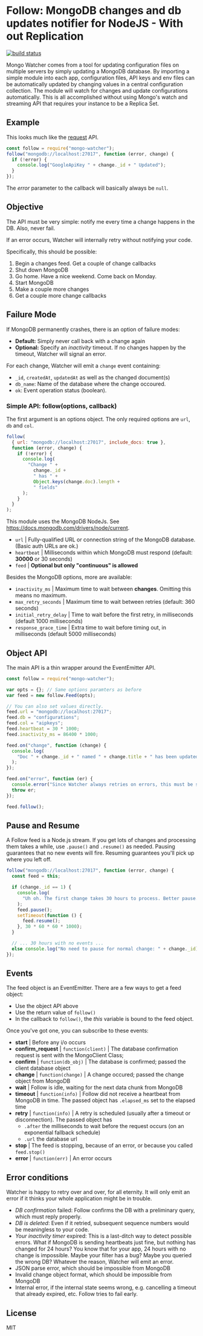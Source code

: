 # Follow: MongoDB changes and db updates notifier for NodeJS - With out Replication

[![build
status](https://secure.travis-ci.org/obe711/mongo-watcher.png)](http://travis-ci.org/obe711/mongo-watcher)

Mongo Watcher comes from a tool for updating configuration files on multiple servers by simply updating a MongoDB database. By importing a simple module into each app, configuration files, API keys and env files can be automatically updated by changing values in a central configuration collection. The module will watch for changes and update configurations automatically. This is all accomplished without using Mongo's watch and streaming API that requires your instance to be a Replica Set.

## Example

This looks much like the [request][req] API.

```javascript
const follow = require("mongo-watcher");
follow("mongodb://localhost:27017", function (error, change) {
  if (!error) {
    console.log("GoogleApiKey " + change._id + " Updated");
  }
});
```

The _error_ parameter to the callback will basically always be `null`.

## Objective

The API must be very simple: notify me every time a change happens in the DB. Also, never fail.

If an error occurs, Watcher will internally retry without notifying your code.

Specifically, this should be possible:

1. Begin a changes feed. Get a couple of change callbacks
2. Shut down MongoDB
3. Go home. Have a nice weekend. Come back on Monday.
4. Start MongoDB
5. Make a couple more changes
6. Get a couple more change callbacks

## Failure Mode

If MongoDB permanently crashes, there is an option of failure modes:

- **Default:** Simply never call back with a change again
- **Optional:** Specify an _inactivity_ timeout. If no changes happen by the timeout, Watcher will signal an error.

For each change, Watcher will emit a `change` event containing:

- `_id`, `createdAt`, `updatedAt` as well as the changed document(s)
- `db_name`: Name of the database where the change occoured.
- `ok`: Event operation status (boolean).

### Simple API: follow(options, callback)

The first argument is an options object. The only required options are `url`, `db` and `col`.

```javascript
follow(
  { url: "mongodb://localhost:27017", include_docs: true },
  function (error, change) {
    if (!error) {
      console.log(
        "Change " +
          change._id +
          " has " +
          Object.keys(change.doc).length +
          " fields"
      );
    }
  }
);
```

<a name="options"></a>
This module uses the MongoDB NodeJs. See https://docs.mongodb.com/drivers/node/current.

- `url` | Fully-qualified URL or connection string of the MongoDB database. (Basic auth URLs are ok.)
- `heartbeat` | Milliseconds within which MongoDB must respond (default: **30000** or 30 seconds)
- `feed` | **Optional but only "continuous" is allowed**

Besides the MongoDB options, more are available:

- `inactivity_ms` | Maximum time to wait between **changes**. Omitting this means no maximum.
- `max_retry_seconds` | Maximum time to wait between retries (default: 360 seconds)
- `initial_retry_delay` | Time to wait before the first retry, in milliseconds (default 1000 milliseconds)
- `response_grace_time` | Extra time to wait before timing out, in milliseconds (default 5000 milliseconds)

## Object API

The main API is a thin wrapper around the EventEmitter API.

```javascript
const follow = require("mongo-watcher");

var opts = {}; // Same options paramters as before
var feed = new follow.Feed(opts);

// You can also set values directly.
feed.url = "mongodb://localhost:27017";
feed.db = "configurations";
feed.col = "aipkeys";
feed.heartbeat = 30 * 1000;
feed.inactivity_ms = 86400 * 1000;

feed.on("change", function (change) {
  console.log(
    "Doc " + change._id + " named " + change.title + " has been updated"
  );
});

feed.on("error", function (er) {
  console.error("Since Watcher always retries on errors, this must be serious");
  throw er;
});

feed.follow();
```

<a name="pause"></a>

## Pause and Resume

A Follow feed is a Node.js stream. If you get lots of changes and processing them takes a while, use `.pause()` and `.resume()` as needed. Pausing guarantees that no new events will fire. Resuming guarantees you'll pick up where you left off.

```javascript
follow("mongodb://localhost:27017", function (error, change) {
  const feed = this;

  if (change._id == 1) {
    console.log(
      "Uh oh. The first change takes 30 hours to process. Better pause."
    );
    feed.pause();
    setTimeout(function () {
      feed.resume();
    }, 30 * 60 * 60 * 1000);
  }

  // ... 30 hours with no events ...
  else console.log("No need to pause for normal change: " + change._id);
});
```

<a name="events"></a>

## Events

The feed object is an EventEmitter. There are a few ways to get a feed object:

- Use the object API above
- Use the return value of `follow()`
- In the callback to `follow()`, the _this_ variable is bound to the feed object.

Once you've got one, you can subscribe to these events:

- **start** | Before any i/o occurs
- **confirm_request** | `function(client)` | The database confirmation request is sent with the MongoClient Class;
- **confirm** | `function(db_obj)` | The database is confirmed; passed the client database object
- **change** | `function(change)` | A change occured; passed the change object from MongoDB
- **wait** | Follow is idle, waiting for the next data chunk from MongoDB
- **timeout** | `function(info)` | Follow did not receive a heartbeat from MongoDB in time. The passed object has `.elapsed_ms` set to the elapsed time
- **retry** | `function(info)` | A retry is scheduled (usually after a timeout or disconnection). The passed object has
  - `.after` the milliseconds to wait before the request occurs (on an exponential fallback schedule)
  - `.url` the database url
- **stop** | The feed is stopping, because of an error, or because you called `feed.stop()`
- **error** | `function(err)` | An error occurs

## Error conditions

Watcher is happy to retry over and over, for all eternity. It will only emit an error if it thinks your whole application might be in trouble.

- _DB confirmation_ failed: Follow confirms the DB with a preliminary query, which must reply properly.
- _DB is deleted_: Even if it retried, subsequent sequence numbers would be meaningless to your code.
- _Your inactivity timer_ expired: This is a last-ditch way to detect possible errors. What if MongoDB is sending heartbeats just fine, but nothing has changed for 24 hours? You know that for your app, 24 hours with no change is impossible. Maybe your filter has a bug? Maybe you queried the wrong DB? Whatever the reason, Watcher will emit an error.
- JSON parse error, which should be impossible from MongoDB
- Invalid change object format, which should be impossible from MongoDB
- Internal error, if the internal state seems wrong, e.g. cancelling a timeout that already expired, etc. Follow tries to fail early.

## License

MIT

[req]: https://github.com/mikeal/request
[tap]: https://github.com/isaacs/node-tap
